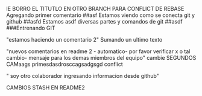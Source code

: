 lE BORRO EL  TITUTLO EN OTRO BRANCH PARA CONFLICT DE REBASE 
Agregando primer comentario
##asf
Estamos viendo como se conecta git y github
##asfd
Estamos asdf diversas partes y comandos de git 
##asdf 
###Entrenando GIT

"estamos haciendo un comentario 2"
Sumando un ultimo texto

"nuevos comentarios en readme 2 - automatico- por favor verificar x o tal cambio- mensaje para los demas miembros del equipo"
cambie
SEGUNDOS CAMaags 
 primesdasdrosccagsadgsgd conflict

" soy otro colaborador ingresando informacion desde github"

CAMBIOS STASH EN README2
